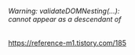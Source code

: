 ###### Warning: validateDOMNesting(...): <div> cannot appear as a descendant of <p>
https://reference-m1.tistory.com/185    
